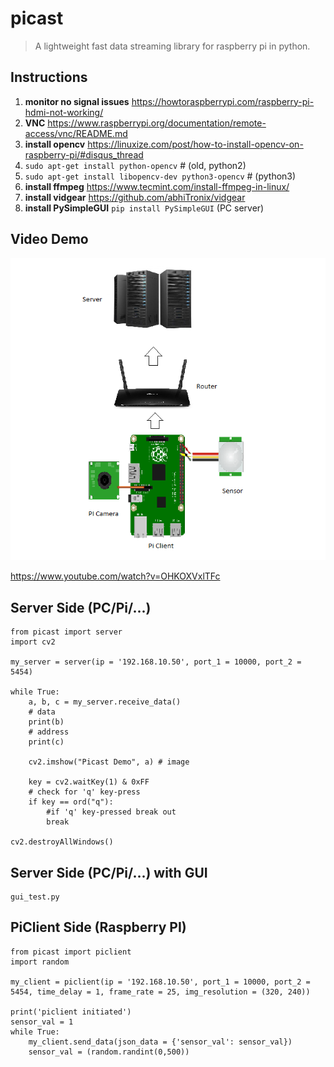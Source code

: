 # picast

> A lightweight fast data streaming library for raspberry pi in python.

## Instructions

1. **monitor no signal issues** https://howtoraspberrypi.com/raspberry-pi-hdmi-not-working/
2. **VNC** https://www.raspberrypi.org/documentation/remote-access/vnc/README.md
3. **install opencv** https://linuxize.com/post/how-to-install-opencv-on-raspberry-pi/#disqus_thread
4. `sudo apt-get install python-opencv` # (old, python2)
5. `sudo apt-get install libopencv-dev python3-opencv` # (python3)
6. **install ffmpeg** https://www.tecmint.com/install-ffmpeg-in-linux/
7. **install vidgear** https://github.com/abhiTronix/vidgear
8. **install PySimpleGUI** `pip install PySimpleGUI` (PC server)


## Video Demo

![](diagram.png)

https://www.youtube.com/watch?v=OHKOXVxlTFc


## Server Side (PC/Pi/...)

```
from picast import server
import cv2

my_server = server(ip = '192.168.10.50', port_1 = 10000, port_2 = 5454)

while True:
	a, b, c = my_server.receive_data()
	# data
	print(b)
	# address
	print(c)

	cv2.imshow("Picast Demo", a) # image

	key = cv2.waitKey(1) & 0xFF
	# check for 'q' key-press
	if key == ord("q"):
		#if 'q' key-pressed break out
		break

cv2.destroyAllWindows()

```

## Server Side (PC/Pi/...) with GUI

```
gui_test.py
```

## PiClient Side (Raspberry PI)

```
from picast import piclient
import random

my_client = piclient(ip = '192.168.10.50', port_1 = 10000, port_2 = 5454, time_delay = 1, frame_rate = 25, img_resolution = (320, 240))

print('piclient initiated')
sensor_val = 1
while True:
    my_client.send_data(json_data = {'sensor_val': sensor_val})
    sensor_val = (random.randint(0,500))
```





